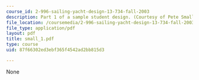```yaml
---
course_id: 2-996-sailing-yacht-design-13-734-fall-2003
description: Part 1 of a sample student design. (Courtesy of Pete Small.)
file_location: /coursemedia/2-996-sailing-yacht-design-13-734-fall-2003/87f66302ed3ebf365f4542ad2bb815d3_small_1.pdf
file_type: application/pdf
layout: pdf
title: small_1.pdf
type: course
uid: 87f66302ed3ebf365f4542ad2bb815d3

---
```

None